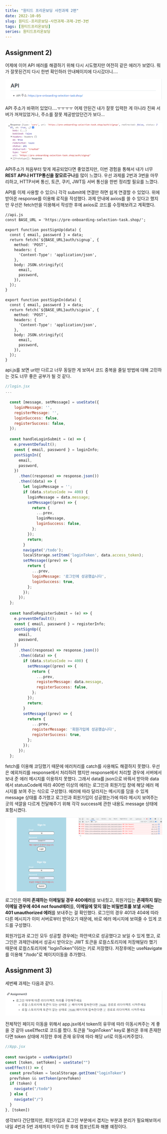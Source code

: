 ```yaml
---
title: "원티드 프리온보딩 사전과제 2편"
date: 2022-10-05
slug: 원티드-프리온보딩-사전과제-과제-2번-3번
tags: [원티드프리온보딩]
series: 원티드프리온보딩
---
```


## Assignment 2)

어제에 이어 API 에러를 해결하기 위해 다시 시도했지만 여전히 같은 에러가 보였다. 뭐가 잘못된건지 다시 한번 확인하러 안내페이지에 다시갔더니....

![바뀐 API 주소](바뀐API.png)

API 주소가 바뀌어 있었다....ㅜㅜㅜㅜ 어제 안된건 내가 잘못 입력한 게 아니라 진짜 서버가 꺼져있었거나, 주소를 잘못 제공받았던건가 보다...

![회원가입에 성공한 API결과](성공API.png)

API주소가 처음부터 맞게 제공되었다면 좋았겠지만, 이번 경험을 통해서 내가 너무 **REST API나 HTTP통신을 잘모르구나**를 많이 느꼈다. 우선 과제를 2번과 3번을 마무리하고, HTTP서버 통신, 토큰, 쿠키, JWT등 서버 통신을 한번 정리할 필요를 느꼈다.

API를 이제 사용할 수 있으니 각각 submit에 연결만 하면 쉽게 연결할 수 있었다. 위에 받아온 response를 이용해 로직을 작성했다. 과제 안내에 axios를 쓸 수 있다고 했지만 우선은 fetch만을 이용해서 작성한 후에 axios로 코드를 수정해보려고 계획했다.

```javscript
//api.js
const BASE_URL = 'https://pre-onboarding-selection-task.shop/';

export function postSignUp(data) {
  const { email, password } = data;
  return fetch(`${BASE_URL}auth/signup`, {
    method: 'POST',
    headers: {
      'Content-Type': 'application/json',
    },
    body: JSON.stringify({
      email,
      password,
    }),
  });
}

export function postSignIn(data) {
  const { email, password } = data;
  return fetch(`${BASE_URL}auth/signin`, {
    method: 'POST',
    headers: {
      'Content-Type': 'application/json',
    },
    body: JSON.stringify({
      email,
      password,
    }),
  });
}

```

api.js를 보면 url만 다르고 너무 동일한 게 보여서 코드 중복을 줄일 방법에 대해 고민하는 것도 너무 좋은 공부가 될 것 같다.

```javascript
//login.jsx
...

  const [message, setMessage] = useState({
    loginMessage: '',
    registerMessage: '',
    loginSuccess: false,
    registerSuccess: false,
  });

  const handleLoginSubmit = (e) => {
    e.preventDefault();
    const { email, password } = loginInfo;
    postSignIn({
      email,
      password,
    })
      .then((response) => response.json())
      .then((data) => {
        let loginMessage = '';
        if (data.statusCode >= 400) {
          loginMessage = data.message;
          setMessage((prev) => {
            return {
              ...prev,
              loginMessage,
              loginSuccess: false,
            };
          });
          return;
        }
        navigate('/todo');
        localStorage.setItem('loginToken', data.access_token);
        setMessage((prev) => {
          return {
            ...prev,
            loginMessage: '로그인에 성공했습니다',
            loginSuccess: true,
          };
        });
      });
  };

  const handleRegisterSubmit = (e) => {
    e.preventDefault();
    const { email, password } = registerInfo;
    postSignUp({
      email,
      password,
    })
      .then((response) => response.json())
      .then((data) => {
        if (data.statusCode >= 400) {
          setMessage((prev) => {
            return {
              ...prev,
              registerMessage: data.message,
              registerSuccess: false,
            };
          });
          return;
        }
        setMessage((prev) => {
          return {
            ...prev,
            registerMessage: '회원가입에 성공했습니다',
            registerSuccess: true,
          };
        });
      });
  };

```

fetch를 이용해 코딩했기 때문에 에러처리를 catch를 사용해도 해결하지 못했다. 우선은 예외처리를 response에서 처리하려 했지만 response에서 처리할 경우에 서버에서 보내 준 에러 메시지를 이용하지 못했다. 그래서 data를 json으로 바꿔서 받아와 data에서 statusCode에 따라 400번 이상의 에러는 로그인과 회원가입 창에 해당 에러 메시지를 보여 주는 식으로 구성했다. 에러에 따라 달라지는 메시지를 담을 수 있게 message 상태를 추가했고 로그인과 회원가입이 성공했는가에 따라 메시지 보여주는 곳의 색깔을 다르게 전달해주기 위해 각각 success에 관한 내용도 message 상태에 포함시켰다.

![에러핸들링](에러핸들링.png)

로그인은 **이미 존재하는 이메일일 경우 400에러**를 보내줬고, 회원가입는 **존재하지 않는 이메일 경우에 404 not found에러**를, **이메일에 맞지 않는 비밀번호를 보낼 시에는 401 unauthorized 에러**를 보내주는 걸 확인했다. 로그인의 경우 401과 404에 따라 다른 메시지가 이미 서버로부터 받아오기 때문에, 바로 에러 메시지에 보여줄 수 있게 코드를 구성했다.

회원가입과 로그인 모두 성공할 경우에는 하얀색으로 성공했다고 보일 수 있게 했고, 로그인은 과제안내에서 성공시 받아오는 JWT 토큰을 로컬스토리지에 저장해달라 했기 때문에 로컬스토리지에 "loginToken"이라는 키로 저장했다. 저장후에는 useNavigate를 이용해 "/todo"로 페이지이동을 추가했다.

## Assignment 3)

세번째 과제는 다음과 같다.

![세번쨰 과제](assignment3.png)

전체적인 페이지 이동을 위해서 app.jsx에서 token의 유무에 따라 이동시켜주는 게 좋을 것 같아 useEffect로 코드를 짰다. 토큰을 "loginToken" key로 불러온 후에 존재한다면 token 상태에 저장한 후에 존재 유무에 따라 해당 url로 이동시켜주었다.

```javascript
//App.jsx

const navigate = useNavigate()
const [token, setToken] = useState("")
useEffect(() => {
  const prevToken = localStorage.getItem("loginToken")
  prevToken && setToken(prevToken)
  if (token) {
    navigate("/todo")
  } else {
    navigate("/")
  }
}, [token])
```

생각보다 간단했지만, 회원가입과 로그인 부분에서 겹치는 부분과 분리가 필요해보여서 내일 4번과 5번 과제까지 마무리 한 후에 컴포넌트화 해볼 예정이다.
